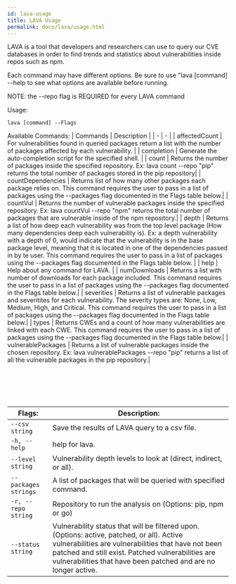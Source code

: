 ```yaml
---
id: lava-usage
title: LAVA Usage
permalink: docs/lava/usage.html
---
```


LAVA is a tool that developers and researchers can use to query our CVE databases in order to find trends and 
statistics about vulnerabilities inside repos such as npm.

Each command may have different options. Be sure to use "lava [command] --help to see what options are available before running.

NOTE: the --repo flag is REQUIRED for every LAVA command

Usage:

    lava [command] --Flags

Available Commands:
 | Commands | Description |
 | - | - | 
 | affectedCount | For vulnerabilities found in queried packages return a list with the number of packages affected by each vulnerability. | 
| completion | Generate the auto-completion script for the specified shell. |
| count  |     Returns the number of packages inside the specified repository. Ex: lava count --repo "pip" returns the total number of packages stored in the pip repository|
| countDependencies  | Returns list of how many other packages each package relies on. This command requires the user to pass in a list of packages using the --packages flag documented in the Flags table below.|
| countVul   |  Returns the number of vulnerable packages inside the specified repository. Ex: lava countVul --repo "npm" returns the total number of packages that are vulnerable inside of the npm repository.|
| depth   |   Returns a list of how deep each vulnerability was from the top level package (How many dependencies deep each vulnerability is). Ex: a depth vulnerability with a depth of 0, would indicate that the vulnerability is in the base package level, meaning that it is located in one of the dependencies passed in by te user. This command requires the user to pass in a list of packages using the --packages flag documented in the Flags table below. |
| help | Help about any command for LAVA.  |
| numDownloads | Returns a list with number of downloads for each package included. This command requires the user to pass in a list of packages using the --packages flag documented in the Flags table below.|
| severities | Returns a list of vulnerable packages and severitites for each vulnerability. The severity types are: None, Low, Medium, High, and Critical. This command requires the user to pass in a list of packages using the --packages flag documented in the Flags table below.|
| types | Returns CWEs and a count of how many vulnerabilities are linked with each CWE. This command requires the user to pass in a list of packages using the --packages flag documented in the Flags table below.|
| vulnerablePackages | Returns a list of vulnerable packages inside the chosen repository. Ex: lava vulnerablePackages --repo "pip" returns a list of all the vulnerable packages in the pip repository.|

<br><br><br><br>


| Flags: | Description: |
| -    |    - |
| `--csv string`  |   Save the results of LAVA query to a csv file. |
| `-h, --help` |               help for lava.     |
| `--level string`     |    Vulnerability depth levels to look at (direct, indirect, or all). |
| `--packages strings`   |  A list of packages that will be queried with specified command. |
| `-r, --repo string`       |   Repository to run the analysis on (Options: pip, npm or go)|
| `--status string`   |     Vulnerability status that will be filtered upon. (Options: active, patched, or all). Active vulnerabilities are vulnerabilities that have not been patched and still exist. Patched vulnerabilities are vulnerabilities that have been patched and are no longer active.  |

